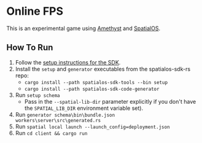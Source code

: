 # Online FPS

This is an experimental game using [Amethyst] and [SpatialOS].

## How To Run

1. Follow the [setup instructions for the SDK](https://github.com/jamiebrynes7/spatialos-sdk-rs#setup).
1. Install the `setup` and `generator` executables from the spatialos-sdk-rs repo:
    * `cargo install --path spatialos-sdk-tools --bin setup`
    * `cargo install --path spatialos-sdk-code-generator`
1. Run `setup schema`
    * Pass in the `--spatial-lib-dir` parameter explicitly if you don't have the
      `SPATIAL_LIB_DIR` environment variable set).
1. Run `generator schema\bin\bundle.json workers\server\src\generated.rs`
1. Run `spatial local launch --launch_config=deployment.json`
1. Run `cd client && cargo run`

[Amethyst]: https://amethyst-engine.org/
[SpatialOS]: https://improbable.io/games
